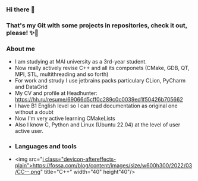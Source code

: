 ### Hi there 👋
### That's my Git with some projects in repositories, check it out, please! ✨👊

### About me
-  I am studying at MAI university as a 3rd-year student.
-  Now really actively revise C++ and all its componets (CMake, GDB, QT, MPI, STL, multithreading and so forth)
-  For work and strudy I use jetbrains packs particulary CLion, PyCharm and DataGrid 
-  My CV and profile at Headhunter: https://hh.ru/resume/69066d5cff0c289c0c0039ed1f50426b705662
-  I have B1 English level so I can read documentation as original one without a doubt
-  Now I'm very active learning CMakeLists
-  Also I know C, Python and Linux (Ubuntu 22.04) at the level of user active user.
-  ### Languages and tools
-  <img src="[i class="devicon-aftereffects-plain"></i>](https://fossa.com/blog/content/images/size/w600h300/2022/03/CC--.png)https://fossa.com/blog/content/images/size/w600h300/2022/03/CC--.png"
   title="C++" width="40" height"40"/>
